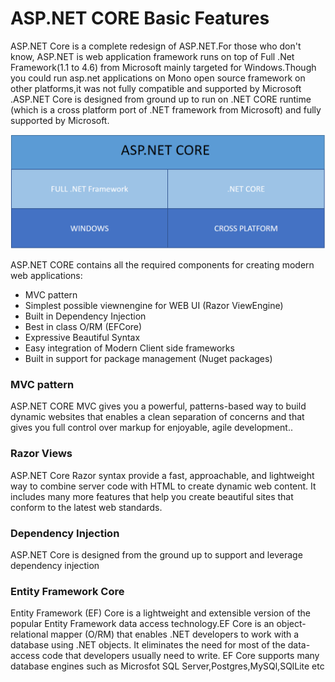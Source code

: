 # ASP.NET CORE Basic Features

ASP.NET Core is a complete redesign of ASP.NET.For those who don't know, ASP.NET is web application framework runs on top of Full .Net Framework\(1.1 to 4.6\) from Microsoft mainly targeted for Windows.Though you could run asp.net applications on Mono open source framework on other platforms,it was not fully compatible and supported by Microsoft .ASP.NET Core is designed from ground up to run on .NET CORE runtime \(which is a cross platform port of .NET framework from Microsoft\) and fully supported by Microsoft.


![](/assets/aspnetcore.png)


ASP.NET CORE contains all the required components for creating modern web applications:

* MVC pattern 
* Simplest possible viewnengine for WEB UI (Razor ViewEngine)
* Built in Dependency Injection
* Best in class O/RM (EFCore)
* Expressive Beautiful Syntax
* Easy integration of Modern Client side frameworks 
* Built in support for package management (Nuget packages)

### MVC pattern

ASP.NET CORE MVC gives you a powerful, patterns-based way to build dynamic websites that enables a clean separation of concerns and that gives you full control over markup for enjoyable, agile development..

### Razor Views

ASP.NET Core Razor syntax provide a fast, approachable, and lightweight way to combine server code with HTML to create dynamic web content. It includes many more features that help you create beautiful sites that conform to the latest web standards.


### Dependency Injection

ASP.NET Core is designed from the ground up to support and leverage dependency injection

### Entity Framework Core

Entity Framework (EF) Core is a lightweight and extensible version of the popular Entity Framework data access technology.EF Core is an object-relational mapper (O/RM) that enables .NET developers to work with a database using .NET objects. It eliminates the need for most of the data-access code that developers usually need to write. EF Core supports many database engines such as Microsfot SQL Server,Postgres,MySQl,SQlLite etc





